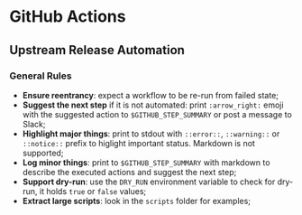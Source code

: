 # GitHub Actions

## Upstream Release Automation

### General Rules

* **Ensure reentrancy**: expect a workflow to be re-run from failed state;
* **Suggest the next step** if it is not automated: print `:arrow_right:` emoji
  with the suggested action to `$GITHUB_STEP_SUMMARY` or post a message to Slack;
* **Highlight major things**: print to stdout with `::error::`, `::warning::` or
  `::notice::` prefix to higlight important status. Markdown is not supported;
* **Log minor things**: print to `$GITHUB_STEP_SUMMARY` with markdown to describe
  the executed actions and suggest the next step;
* **Support dry-run**: use the `DRY_RUN` environment variable to check for dry-run,
  it holds `true` or `false` values;
* **Extract large scripts**: look in the `scripts` folder for examples;
